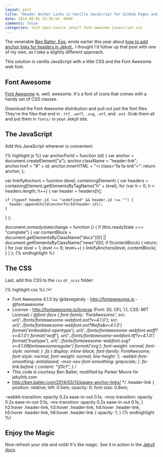```yaml
---
layout: post
title: "Header Anchor Links in Vanilla JavaScript for GitHub Pages and Jekyll"
date: 2014-08-01 23:36:54 -0400
comments: false
categories: tech open-source jekyll font-awesome javascript css
---
```


The venerable [Ben Balter, Esq.](http://ben.balter.com) wrote earlier this year about [how to add anchor links for headers in Jekyll.](http://ben.balter.com/2014/03/13/pages-anchor-links/). I thought I'd follow up that post with one of my own, as I take a slightly different approach.

This solution is vanilla JavaScript with a little CSS and the Font Awesome web font.

## Font Awesome

[Font Awesome](http://fortawesome.github.io/Font-Awesome/) is, well, awesome. It's a font of icons that comes with a handy set of CSS classes.

Download the Font Awesome distribution and pull out just the font files. They're the files that end in `.ttf`, `.woff`, `.svg`, `.otf`, and `.eot`. Grab them all and put them in `fonts/` in your Jekyll site.

## The JavaScript

Add this JavaScript wherever is convenient:

{% highlight js %}
var anchorForId = function (id) {
  var anchor = document.createElement("a");
  anchor.className = "header-link";
  anchor.href      = "#" + id;
  anchor.innerHTML = "<i class=\"fa fa-link\"></i>";
  return anchor;
};

var linkifyAnchors = function (level, containingElement) {
  var headers = containingElement.getElementsByTagName("h" + level);
  for (var h = 0; h < headers.length; h++) {
    var header = headers[h];

    if (typeof header.id !== "undefined" && header.id !== "") {
      header.appendChild(anchorForId(header.id));
    }
  }
};

document.onreadystatechange = function () {
  if (this.readyState === "complete") {
    var contentBlock = document.getElementsByClassName("docs")[0] || document.getElementsByClassName("news")[0];
    if (!contentBlock) {
      return;
    }
    for (var level = 1; level <= 6; level++) {
      linkifyAnchors(level, contentBlock);
    }
  }
};
{% endhighlight %}

## The CSS

Last, add this CSS to the `css` or `_scss` folder:

{% highlight css %}
/*!
 *  Font Awesome 4.1.0 by @davegandy - http://fontawesome.io - @fontawesome
 *  License - http://fontawesome.io/license (Font: SIL OFL 1.1, CSS: MIT License)
 */
@font-face {
  font-family: 'FontAwesome';
  src: url('../fonts/fontawesome-webfont.eot?v=4.1.0');
  src: url('../fonts/fontawesome-webfont.eot?#iefix&v=4.1.0') format('embedded-opentype'), url('../fonts/fontawesome-webfont.woff?v=4.1.0') format('woff'), url('../fonts/fontawesome-webfont.ttf?v=4.1.0') format('truetype'), url('../fonts/fontawesome-webfont.svg?v=4.1.0#fontawesomeregular') format('svg');
  font-weight: normal;
  font-style: normal;
}
.fa {
  display: inline-block;
  font-family: FontAwesome;
  font-style: normal;
  font-weight: normal;
  line-height: 1;
  -webkit-font-smoothing: antialiased;
  -moz-osx-font-smoothing: grayscale;
}
.fa-link:before {
  content: "\f0c1";
}
/*
 * This code is courtesy Ben Balter, modified by Parker Moore for jekyllrb.com
 * http://ben.balter.com/2014/03/13/pages-anchor-links/
 */
.header-link {
  position: relative;
  left: 0.5em;
  opacity: 0;
  font-size: 0.8em;

  -webkit-transition: opacity 0.2s ease-in-out 0.1s;
  -moz-transition: opacity 0.2s ease-in-out 0.1s;
  -ms-transition: opacity 0.2s ease-in-out 0.1s;
}
h2:hover .header-link,
h3:hover .header-link,
h4:hover .header-link,
h5:hover .header-link,
h6:hover .header-link {
  opacity: 1;
}
{% endhighlight %}

## Enjoy the Magic

Now refresh your site and voilà! It's like magic. See it in action in the [Jekyll docs](http://jekyllrb.com/docs/home/).
